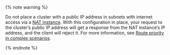{% note warning %}

Do not place a cluster with a public IP address in subnets with internet access via a [NAT instance](../../tutorials/routing/nat-instance/index.md). With this configuration in place, your request to the cluster’s public IP address will get a response from the NAT instance’s IP address, and the client will reject it. For more information, see [Route priority in complex scenarios](../../vpc/concepts/routing.md#priority).

{% endnote %}